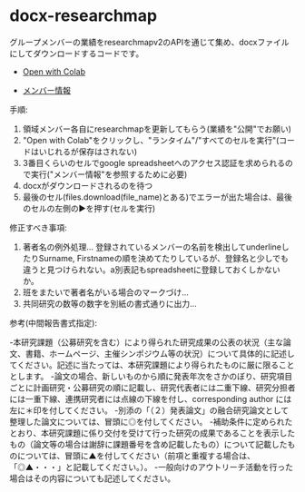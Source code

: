 # docx-researchmap
グループメンバーの業績をresearchmapv2のAPIを通じて集め、docxファイルにしてダウンロードするコードです。

- [Open with Colab](https://colab.research.google.com/github/dbkk/docx-researchmap/blob/master/researchmapv2_to_docx.ipynb)

- [メンバー情報](https://docs.google.com/spreadsheets/d/1wce1XHSFGSBttupnSIqe_5abtijBb_hBYM2bfaV9Jn4/edit)


手順:

1. 領域メンバー各自にresearchmapを更新してもらう(業績を"公開"でお願い)
2. "Open with Colab"をクリックし、"ランタイム"/"すべてのセルを実行"(コードはいじれるが保存はされない)
3. 3番目くらいのセルでgoogle spreadsheetへのアクセス認証を求められるので実行("メンバー情報"を参照するために必要)
4. docxがダウンロードされるのを待つ
5. 最後のセル(files.download(file_name)とある)でエラーが出た場合は、最後のセルの左側の▶を押す(セルを実行)

修正すべき事項:
1. 著者名の例外処理... 登録されているメンバーの名前を検出してunderlineしたりSurname, Firstnameの順を決めてたりしているが、登録名と少しでも違うと見つけられない。a別表記もspreadsheetに登録しておくしかないか。
2. 班をまたいで著者名がいる場合のマークづけ...
3. 共同研究の数等の数字を別紙の書式通りに出力...

参考(中間報告書式指定):

-本研究課題（公募研究を含む）により得られた研究成果の公表の状況（主な論文、書籍、ホームページ、主催シンポジウム等の状況）について具体的に記述してください。記述に当たっては、本研究課題により得られたものに厳に限ることとします。
-論文の場合、新しいものから順に発表年次をさかのぼり、研究項目ごとに計画研究・公募研究の順に記載し、研究代表者には二重下線、研究分担者には一重下線、連携研究者には点線の下線を付し、corresponding author には左に＊印を付してください。
-別添の「（２）発表論文」の融合研究論文として整理した論文については、冒頭に◎を付してください。
-補助条件に定められたとおり、本研究課題に係り交付を受けて行った研究の成果であることを表示したもの（論文等の場合は謝辞に課題番号を含め記載したもの）について記載したものについては、冒頭に▲を付してください（前項と重複する場合は、「◎▲・・・」と記載してください。）。
-一般向けのアウトリーチ活動を行った場合はその内容についても記述してください。